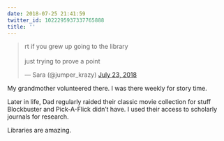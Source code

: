 ```yaml
---
date: 2018-07-25 21:41:59
twitter_id: 1022295937337765888
title: ''
---
```


<blockquote class="twitter-tweet"><p lang="en" dir="ltr">rt if you grew up going to the library<br><br>just trying to prove a point</p>&mdash; Sara (@jumper_krazy) <a href="https://twitter.com/jumper_krazy/status/1021250282829709313?ref_src=twsrc%5Etfw">July 23, 2018</a></blockquote>
<script async src="https://platform.twitter.com/widgets.js" charset="utf-8"></script>

My grandmother volunteered there. I was there weekly for story time.

Later in life, Dad regularly raided their classic movie collection for stuff Blockbuster and Pick-A-Flick didn’t have. I used their access to scholarly journals for research.

Libraries are amazing.
